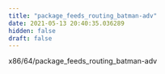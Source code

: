 ```yaml
---
title: "package_feeds_routing_batman-adv"
date: 2021-05-13 20:40:35.036289
hidden: false
draft: false
---
```


x86/64/package_feeds_routing_batman-adv

